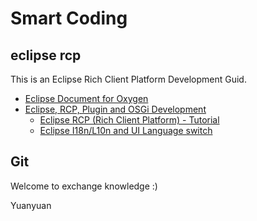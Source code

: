 # Smart Coding

## eclipse rcp
This is an Eclipse Rich Client Platform Development Guid.

* [Eclipse Document for Oxygen](https://help.eclipse.org/oxygen/index.jsp)
* [Eclipse, RCP, Plugin and OSGi Development](http://www.vogella.com/tutorials/eclipse.html)
  * [Eclipse RCP (Rich Client Platform) - Tutorial](http://www.vogella.com/tutorials/EclipseRCP/article.html)
  * [Eclipse I18n/L10n and UI Language switch](http://www.vogella.com/tutorials/EclipseInternationalization/article.html)
 

## Git


  
Welcome to exchange knowledge :)

Yuanyuan 
